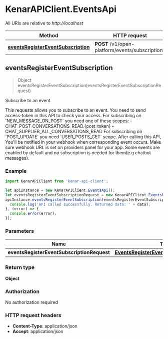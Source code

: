 # KenarAPIClient.EventsApi

All URIs are relative to *http://localhost*

Method | HTTP request | Description
------------- | ------------- | -------------
[**eventsRegisterEventSubscription**](EventsApi.md#eventsRegisterEventSubscription) | **POST** /v1/open-platform/events/subscriptions | Subscribe to an event



## eventsRegisterEventSubscription

> Object eventsRegisterEventSubscription(eventsRegisterEventSubscriptionRequest)

Subscribe to an event

This requests allows you to subscribe to an event. You need to send access-token in this API to check your access. For subscribing on &#x60;NEW_MESSAGE_ON_POST&#x60; you need one of these scopes: - CHAT_POST_CONVERSATIONS_READ.{post_token} - CHAT_SUPPLIER_ALL_CONVERSATIONS_READ For subscribing on &#x60;POST_UPDATE&#x60; you need &#x60;USER_POSTS_GET&#x60; scope. After calling this API, You&#39;ll be notified in your webhook when corresponding event occurs. Make sure webhook URL is set on providers panel for your app. Some events are enabled by default and no subscription is needed for them(e.g chatbot messages).

### Example

```javascript
import KenarAPIClient from 'kenar-api-client';

let apiInstance = new KenarAPIClient.EventsApi();
let eventsRegisterEventSubscriptionRequest = new KenarAPIClient.EventsRegisterEventSubscriptionRequest(); // EventsRegisterEventSubscriptionRequest | 
apiInstance.eventsRegisterEventSubscription(eventsRegisterEventSubscriptionRequest).then((data) => {
  console.log('API called successfully. Returned data: ' + data);
}, (error) => {
  console.error(error);
});

```

### Parameters


Name | Type | Description  | Notes
------------- | ------------- | ------------- | -------------
 **eventsRegisterEventSubscriptionRequest** | [**EventsRegisterEventSubscriptionRequest**](EventsRegisterEventSubscriptionRequest.md)|  | 

### Return type

**Object**

### Authorization

No authorization required

### HTTP request headers

- **Content-Type**: application/json
- **Accept**: application/json

